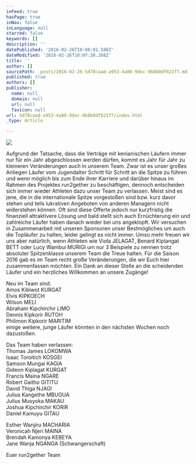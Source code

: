 ```yaml
---
inFeed: true
hasPage: true
inNav: false
inLanguage: null
starred: false
keywords: []
description: ''
datePublished: '2016-02-26T18:08:01.588Z'
dateModified: '2016-02-26T18:07:38.268Z'
title: ''
author: []
sourcePath: _posts/2016-02-26-5d78caad-a953-4a80-9dec-9b8b0df621f7.md
published: true
authors: []
publisher:
  name: null
  domain: null
  url: null
  favicon: null
url: 5d78caad-a953-4a80-9dec-9b8b0df621f7/index.html
_type: Article

---
```

![](https://the-grid-user-content.s3-us-west-2.amazonaws.com/d8c946e0-aecf-4cf8-aeb5-e0987407aa70.jpg)

Aufgrund der Tatsache, dass die Verträge mit kenianischen Läufern immer nur für ein Jahr abgeschlossen werden dürfen, kommt es Jahr für Jahr zu kleineren Veränderungen auch in unserem Team. Zwar ist es unser großes Anliegen Läufer vom Jugendalter Schritt für Schritt an die Spitze zu führen und wenn möglich bis zum Ende ihrer Karriere und darüber hinaus im Rahmen des Projektes run2gether zu beschäftigen, dennoch entscheiden sich immer wieder Athleten dazu unser Team zu verlassen. Meist sind es jene, die in die internationale Spitze vorgestoßen sind bzw. kurz davor stehen und teils lukrativen Angeboten von anderen Managern nicht widerstehen können. Oft sind diese Offerte jedoch nur kurzfristig die finanziell attraktivere Lösung und bald stellt sich auch Ernüchterung ein und zahlreiche Läufer haben danach wieder bei uns angeklopft. Wir versuchen in Zusammenarbeit mit unseren Sponsoren unser Bestmögliches um auch die Topläufer zu halten, leider gelingt es nicht immer. Umso mehr freuen wir uns aber natürlich, wenn Athleten wie Viola JELAGAT, Benard Kiplangat BETT oder Lucy Wambui MURIGI um nur 3 Beispiele zu nennen trotz absoluter Spitzenklasse unserem Team die Treue halten. Für die Saison 2016 gab es im Team recht große Veränderungen, die wir Euch hier zusammenfassen möchten. Ein Dank an dieser Stelle an die scheidenden Läufer und ein herzliches Willkommen an unsere Zugänge!

Neu im Team sind:  
Amos Kibiwot KURGAT  
Elvis KIPKOECH  
Wilson MELI  
Abraham Kipchirchir LIMO  
Dennis Kipkorir RUTOH  
Philimon Kipkorir MARITIM  
einige weitere, junge Läufer könnten in den nächsten Wochen noch dazustoßen.

Das Team haben verlassen:  
Thomas James LOKOMWA  
Isaac Toroitich KOSGEI  
Samson Mungai KAGIA  
Gideon Kiplagat KURGAT  
Francis Maina NGARE  
Robert Gaitho GITITU  
David Thiga NJAGI  
Julius Kangethe MBUGUA  
Julius Musyoka MAKAU  
Joshua Kipchirchir KORIR  
Daniel Kamuyu GITAU

Esther Wanjiru MACHARIA  
Veronicah Njeri MAINA  
Brendah Kamonya KEBEYA  
Jane Wanja NGANGA (Schwangerschaft)

Euer run2gether Team
